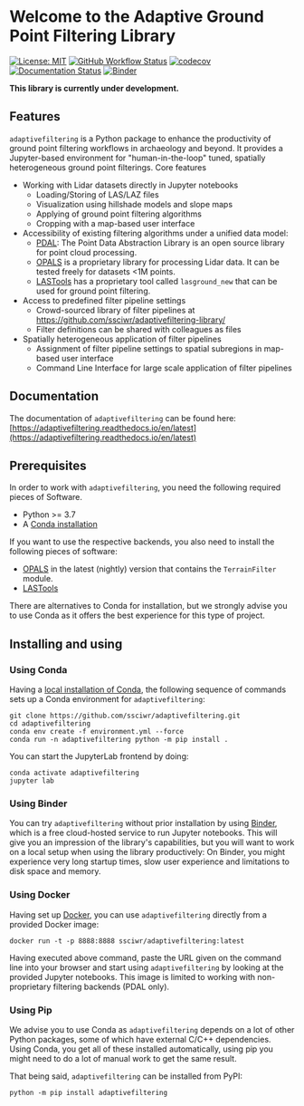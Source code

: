 # Welcome to the Adaptive Ground Point Filtering Library

[![License: MIT](https://img.shields.io/badge/License-MIT-yellow.svg)](https://opensource.org/licenses/MIT)
[![GitHub Workflow Status](https://img.shields.io/github/workflow/status/ssciwr/adaptivefiltering/CI)](https://github.com/ssciwr/adaptivefiltering/actions?query=workflow%3ACI)
[![codecov](https://codecov.io/gh/ssciwr/adaptivefiltering/branch/main/graph/badge.svg?token=ONIG38R74Y)](https://codecov.io/gh/ssciwr/adaptivefiltering)
[![Documentation Status](https://readthedocs.org/projects/adaptivefiltering/badge/)](https://adaptivefiltering.readthedocs.io/)
[![Binder](https://mybinder.org/badge_logo.svg)](https://mybinder.org/v2/gh/ssciwr/adaptivefiltering/main)

**This library is currently under development.**

## Features

`adaptivefiltering` is a Python package to enhance the productivity of ground point filtering workflows in archaeology and beyond.
It provides a Jupyter-based environment for "human-in-the-loop" tuned, spatially heterogeneous ground point filterings.
Core features

* Working with Lidar datasets directly in Jupyter notebooks
  * Loading/Storing of LAS/LAZ files
  * Visualization using hillshade models and slope maps
  * Applying of ground point filtering algorithms
  * Cropping with a map-based user interface
* Accessibility of existing filtering algorithms under a unified data model:
  * [PDAL](https://pdal.io/): The Point Data Abstraction Library is an open source library for point cloud processing.
  * [OPALS](https://opals.geo.tuwien.ac.at/html/stable/index.html) is a proprietary library for processing Lidar data. It can be tested freely for datasets <1M points.
  * [LASTools](https://rapidlasso.com/) has a proprietary tool called `lasground_new` that can be used for ground point filtering.
* Access to predefined filter pipeline settings
  * Crowd-sourced library of filter pipelines at https://github.com/ssciwr/adaptivefiltering-library/
  * Filter definitions can be shared with colleagues as files
* Spatially heterogeneous application of filter pipelines
  * Assignment of filter pipeline settings to spatial subregions in map-based user interface
  * Command Line Interface for large scale application of filter pipelines

## Documentation

The documentation of `adaptivefiltering` can be found here: [https://adaptivefiltering.readthedocs.io/en/latest](https://adaptivefiltering.readthedocs.io/en/latest)

## Prerequisites

In order to work with `adaptivefiltering`, you need the following required pieces of Software.

* Python >= 3.7
* A [Conda installation](https://conda.io/projects/conda/en/latest/user-guide/install/index.html)

If you want to use the respective backends, you also need to install the following pieces of software:

* [OPALS](https://opals.geo.tuwien.ac.at/html/stable/index.html) in the latest (nightly) version that contains the `TerrainFilter` module.
* [LASTools](https://rapidlasso.com/)

There are alternatives to Conda for installation, but we strongly advise you to use Conda as it offers the best experience for this type of project.

## Installing and using

### Using Conda

Having a [local installation of Conda](https://conda.io/projects/conda/en/latest/user-guide/install/index.html), the following sequence of commands sets up a Conda environment for `adaptivefiltering`:

```
git clone https://github.com/ssciwr/adaptivefiltering.git
cd adaptivefiltering
conda env create -f environment.yml --force
conda run -n adaptivefiltering python -m pip install .
```

You can start the JupyterLab frontend by doing:

```
conda activate adaptivefiltering
jupyter lab
```

### Using Binder

You can try `adaptivefiltering` without prior installation by using [Binder](https://mybinder.org/v2/gh/ssciwr/adaptivefiltering/main), which is a free cloud-hosted service to run Jupyter notebooks. This will give you an impression of the library's capabilities, but you will want to work on a local setup when using the library productively: On Binder, you might experience very long startup times, slow user experience and limitations to disk space and memory.

### Using Docker

Having set up [Docker](https://docs.docker.com/get-docker/), you can use `adaptivefiltering` directly from a provided Docker image:

```
docker run -t -p 8888:8888 ssciwr/adaptivefiltering:latest
```

Having executed above command, paste the URL given on the command line into your browser and start using `adaptivefiltering` by looking at the provided Jupyter notebooks.
This image is limited to working with non-proprietary filtering backends (PDAL only).

### Using Pip

We advise you to use Conda as `adaptivefiltering` depends on a lot of other Python packages, some of which have external C/C++ dependencies. Using Conda, you get all of these installed automatically, using pip you might need to do a lot of manual work to get the same result.

That being said, `adaptivefiltering` can be installed from PyPI:

```
python -m pip install adaptivefiltering
```
